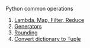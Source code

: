 Python common operations
<br>
1. <a href="https://github.com/rajan2275/Python-common-operations/blob/master/lambda.py">Lambda, Map, Filter, Reduce</a>
2. <a href="https://github.com/rajan2275/Python-common-operations/blob/master/generators.py">Generators</a>
3. <a href="https://github.com/rajan2275/Python-common-operations/blob/master/rounding.py">Rounding</a>
4. <a href="https://github.com/rajan2275/Python-common-operations/blob/master/dictToTuple.py">Convert dictionary to Tuple</a>